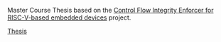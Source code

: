 Master Course Thesis based on the [Control Flow Integrity Enforcer for RISC-V-based embedded devices](https://github.com/davide-moletta/RISC-V-TE) project.

[Thesis](Thesis.pdf)
